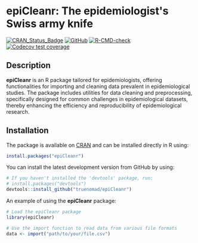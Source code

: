 
# epiCleanr: The epidemiologist's Swiss army knife #

[![CRAN_Status_Badge](https://www.r-pkg.org/badges/version/epiCleanr)](https://cran.r-project.org/package=epiCleanr)
[![GitHub](https://img.shields.io/github/license/truenomad/epiCleanr)](https://github.com/truenomad/epiCleanr/blob/main/LICENSE)
[![R-CMD-check](https://github.com/truenomad/epiCleanr/workflows/R-CMD-check/badge.svg)](https://github.com/truenomad/epiCleanr/actions)
[![Codecov test coverage](https://codecov.io/gh/truenomad/epiCleanr/branch/main/graph/badge.svg)](https://codecov.io/gh/truenomad/epiCleanr?branch=main)

## Description ##

**epiCleanr** is an R package tailored for epidemiologists, 
offering functionalities for importing and cleaning data prevalent in epidemiological studies. The 
package includes utilities for data cleaning and preprocessing, specifically 
designed for common challenges in epidemiological datasets, thereby enhancing 
the efficiency and reproducibility of epidemiological research.

## Installation ##

The package is available on 
[CRAN](http://cran.r-project.org/web/packages/epiCleanr/) and can be installed 
directly in R using:

```R
install.packages("epiCleanr")
```

You can install the latest development version from GitHub by using:

```R
# If you haven't installed the 'devtools' package, run:
# install.packages("devtools")
devtools::install_github("truenomad/epiCleanr")
```

An example of using the **epiCleanr** package:

```R
# Load the epiCleanr package
library(epiCleanr)

# Use the import function to read data from various file formats
data <- import("path/to/your/file.csv")
```
